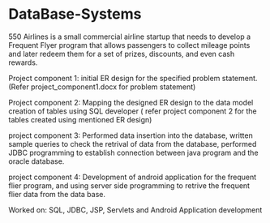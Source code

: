 # DataBase-Systems
550 Airlines is a small commercial airline startup that needs to develop a Frequent Flyer program that allows passengers to collect mileage points and later redeem them for a set of prizes, discounts, and even cash rewards.

Project component 1: initial ER design for the specified problem statement.(Refer project_component1.docx for problem statement)

Project component 2: Mapping the designed ER design to the data model creation of tables using SQL developer ( refer project component 2 for the tables created using mentioned ER design)

project component 3: Performed data insertion into the database, written sample queries to check the retrival of data from the database, performed JDBC programming to establish connection between java program and the oracle database. 

project component 4: Development of android application for the frequent flier program, and using server side programming to retrive the frequent flier data from the data base.

Worked on: SQL, JDBC, JSP, Servlets and Android Application development
